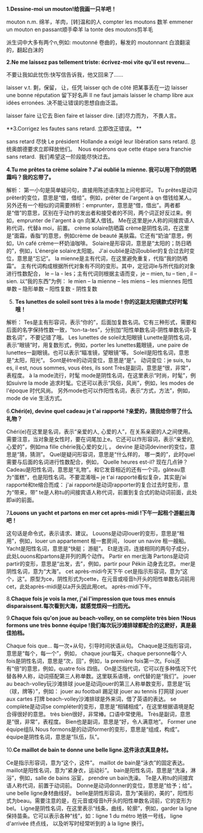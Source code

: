**1.Dessine-moi un mouton!给我画一只羊吧！**

mouton n.m. 绵羊，羊肉，[转]温和的人
compter les moutons 数羊
emmener un mouton en passant顺手牵羊
la tonte des moutons剪羊毛

派生词中大多有两个n,例如:
moutonné 卷曲的，鬈发的
moutonnant 白浪翻滚的，翻起白沫的

**2.Ne me laissez pas tellement triste: écrivez-moi vite qu'il est revenu...**

不要让我如此忧伤:快写信告诉我，他又回来了……

laisser v.t. 剩，保留， 让，任凭 
laisser qch de côté 把某事丢在一边
laisser une bonne réputation  留下好名声
Il ne faut jamais laisser le champ libre aux idées erronées.  决不能让错误的思想自由泛滥。

laisser faire  让它去
Bien faire et laisser dire.  [谚]尽力而为， 不畏人言。

**3.Corrigez les fautes sans retard. 立即改正错误。 **

sans retard 尽快  Le président Hollande a exigé leur libération sans retard. 总统奥朗德要求立即释放他们。  Nous espérons que cette étape sera franchie sans retard.  我们希望这一阶段能尽快过去。 

**4.Tu me prêtes ta crème solaire ? J'ai oublié la mienne. 我可以用下你的防晒霜吗？我的忘带了。**

解析： 第一小句是简单疑问句，直接用陈述语序加上问号即可。 Tu prêtes是动词prêter的变位，意思是“借，借给”。例如，prêter de l'argent à qn 借钱给某人。 另外还有一个相似的词需要辨析：emprunter，意思是“借，借出”。两者都是“借”的意思，区别在于动作的发出者和接受者的不同，两个词正好反过来。例如，emprunter de l'argent à qn 向某人借钱。 Me在这里是je人称的间接宾语人称代词，代替à moi，前置。 crème solaire防晒霜 crème是阴性名词，在这里是“面霜，香脂”的意思，例如crème de beauté 美肤霜。它还有“奶油”意思，例如，Un café crème一杯奶油咖啡。 Solaire是形容词，意思是“太阳的；防日晒的”，例如，L'énergie solaire太阳能。 J'ai oublié是动词oublier的复合过去时变位，意思是“忘记”。 la mienne是主有代词，在这里避免重复，代指“我的防晒霜”。 主有代词构成根据所代对象有不同的变形。其中，定冠词le与所代指的对象进行性数配合， le – la - les；主有代词则根据主语而变，je – mien, tu – tien , il – sien. 以“我的东西”为例： le mien – la mienne – les miens – les miennes 阳性单数 – 隐形单数 – 阳性复数 - 阴性复数 

5. **Tes lunettes de soleil sont très à la mode ! 你的这副太阳镜款式好时髦哦！**

解析： Tes是主有形容词，表示“你的”，后面加复数名词。它有三种形式，需要和后面的名字保持性数一致，“ton-ta-tes”，分别加“阳性单数名词-阴性单数名词-复数名词”，不要记错了哦。 Les lunettes de soleil太阳眼镜 Lunette是阴性名词，表示“眼镜”时，用复数形式，例如，porter les lunettes戴眼镜，une paire de lunettes一副眼镜。也可以表示“瞄准镜，望眼镜”等。 Soleil是阳性名词，意思是“太阳，阳光”。 Sont是être的动词变位，意思是“是”。 动词变位：je suis, tu es, il est, nous sommes, vous êtes, ils sont Très是副词，意思是“很，非常”，表程度。 à la mode流行，时髦 mode是阴性名词，在这里表示“时尚，时髦”，例如suivre la mode 追求时髦。它还可以表示“风俗，风尚”，例如，les modes de l'époque 时代风尚。 另外mode也可以作阳性名词，表示“方式，方法”，例如，mode de vie 生活方式。 

6.**Chéri(e), devine quel cadeau je t'ai rapporté ?亲爱的，猜我给你带了什么礼物？**

Chéri(e)在这里是名词，表示“亲爱的人, 心爱的人”，在关系亲密的人之间使用。需要注意，当对象是女性时，要在词尾加上e。它还可以作形容词，表示“亲爱的, 心爱的”，例如ma fille chérie我心爱的女儿 。 devine 是动词deviner的变位，意思是“猜，猜测”。 Quel是疑问形容词，意思是“什么样的， 哪一类的”，此时quel需要与后面的名词进行性数配合，例如， Quelle heures est-il? 现在几点钟？ Cadeau是阳性名词，意思是“礼物”。和它发音相近的还有一个词，gâteau意为“蛋糕”，也是阳性名词。不要混淆哦~ je t'ai rapporté看似复杂，其实是j’ai rapporté和te缩合而成： j'ai rapporté是动词rapporter的复合过去时变形，意为“带来，带” te是人称tu的间接宾语人称代词，前置到复合式的助动词前面，此处即ai的前面。 

7.**Louons un yacht et partons en mer cet après-midi !下午一起租个游艇出海吧！**

这句话是命令式，表示请求、建议。 Louons是动词louer的变形，意思是“租用”，例如，louer un appartement 租一套房间， louer un navire 租一艘船。 Yacht是阳性名词，意思是“快艇； 游艇”。 Et是连词，连接相同的两句子成分，此处Louons和partons是并列的两个动作。 Partir en mer出海 Partons是动词partir的变形，意思是“出发，去”，例如，partir pour Pékin 动身去北京。 mer是阴性名词，意为“大海”。 cet après-midi今天下午 cet是指示形容词，意为“这个，这”。原型为ce，阴性形式为cette，在元音或哑音h开头的阳性单数名词前用cet，此处après-midi是以a开头因此用cet。 après-midi下午。 

8.**Chaque fois je vois la mer, j'ai l'impression que tous mes ennuis disparaissent.每次看到大海，就感觉烦闷一扫而光。**

9.**Chaque fois qu'on joue au beach-volley, on se complète très bien !Nous formons une très bonne équipe !我们每次玩沙滩排球都配合的这麽好，真是最佳拍档。**

Chaque fois que... 每一次+从句，引导时间状语从句。 Chaque是泛指形容词，意思是“每个，每一个”，例如， chaque jour每天，chaque personne每个人 fois是阴性名词，意思是“次，回”，例如，la première fois第一次。Fois还有“倍”的意思，例如，quatre fois 四倍。 On是泛指代词，它可以在多种情况下代替各种人称，动词搭配第三人称单数。这里联系语境，on代替的是“我们”。 jouer au beach-volley玩沙滩排球 joue是动词jouer的第三人称单数变形，意思是“玩（球，牌等）”，例如： jouer au football 踢足球 jouer au tennis 打网球 jouer aux cartes 打牌 beach-volley沙滩排球是外来词，借了英语的表达。 se complète是动词se compléter的变形，意思是“相辅相成”，在这里根据语境是配合得很好的意思。 très bien很好，非常棒。口语中常使用。 Très是副词，意思是“很，非常”，表程度。 Bien也是副词，意思是“好，令人满意地”。 Former une équipe组队 Nous formons是的动词former的变形，意思是“组成，构成”。 équipe是阴性名词，意思是“队伍，队”。 

10.**Ce maillot de bain te donne une belle ligne.这件泳衣真显身材。**

Ce是指示形容词，意为“这个，这件”。 maillot de bain是“泳衣”的固定表达。 maillot是阳性名词，意为“紧身衣，运动衫”。 bain是阳性名词，意思是“洗澡，淋浴”，例如，salle de bains 浴室， prendre un bain洗澡。 Te是人称tu的间接宾语人称代词，前置于动词前。 Donne是动词donner的变位，意思是“给予；给”。 une belle ligne身材曲线好。 belle是阴性形容词，意为“美丽的，美的”，阳性形式为beau。需要注意的是，在元音或哑音h开头的阳性单数名词前，它的变形为bel。 Ligne是阴性名词，在这里表示“线条，曲线，轮廓”，例如，garder la ligne 保持苗条。它可以表示各种“线”，如：ligne 1 du métro 地铁一号线， ligne d'arrivée 终点线， 以及听写时经常听到的 à la ligne 换行。  